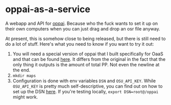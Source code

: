# oppai-as-a-service

A webapp and API for [oppai](https://github.com/Francesco149/oppai). Because
who the fuck wants to set it up on their own computers when you can just drag
and drop an osr file anyway.

At present, this is somehow close to being released, but there is still need
to do a lot of stuff. Here's what you need to know if you want to try it out:

1. You will need a special version of oppai that I built specifically for OaaS
   and that can be found [here](https://github.com/thehowl/oppai/tree/silent).
   It differs from the original in the fact that the only thing it outputs is
   the amount of total PP. Not even the newline at the end.
2. `mkdir maps`
3. Configuration is done with env variables `DSN` and `OSU_API_KEY`. While
   `OSU_API_KEY` is pretty much self-descriptive, you can find out on how to
   set up the DSN [here](https://github.com/go-sql-driver/mysql#dsn-data-source-name).
   If you're testing locally, `export DSN=root@/oppai` might work.
